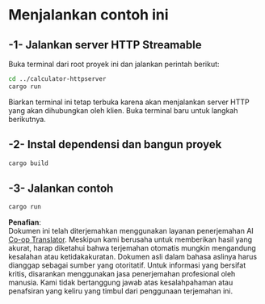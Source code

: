 <!--
CO_OP_TRANSLATOR_METADATA:
{
  "original_hash": "aa5122c6d9868b4b566586f27577ca47",
  "translation_date": "2025-08-18T18:35:03+00:00",
  "source_file": "03-GettingStarted/06-http-streaming/solution/rust/calculator-httpclient/README.md",
  "language_code": "id"
}
-->
# Menjalankan contoh ini

## -1- Jalankan server HTTP Streamable

Buka terminal dari root proyek ini dan jalankan perintah berikut:

```bash
cd ../calculator-httpserver
cargo run
```

Biarkan terminal ini tetap terbuka karena akan menjalankan server HTTP yang akan dihubungkan oleh klien. Buka terminal baru untuk langkah berikutnya.

## -2- Instal dependensi dan bangun proyek

```bash
cargo build
```

## -3- Jalankan contoh

```bash
cargo run
```

**Penafian**:  
Dokumen ini telah diterjemahkan menggunakan layanan penerjemahan AI [Co-op Translator](https://github.com/Azure/co-op-translator). Meskipun kami berusaha untuk memberikan hasil yang akurat, harap diketahui bahwa terjemahan otomatis mungkin mengandung kesalahan atau ketidakakuratan. Dokumen asli dalam bahasa aslinya harus dianggap sebagai sumber yang otoritatif. Untuk informasi yang bersifat kritis, disarankan menggunakan jasa penerjemahan profesional oleh manusia. Kami tidak bertanggung jawab atas kesalahpahaman atau penafsiran yang keliru yang timbul dari penggunaan terjemahan ini.